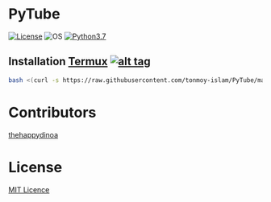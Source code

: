 # PyTube

[![License](https://img.shields.io/badge/License-MIT-blue.svg?style=flat-square)](https://github.com/Manisso/PyTube/blob/master/LICENSE) ![OS](https://img.shields.io/badge/Tested%20On-Linux-yellowgreen.svg?style=flat-square) [![Python3.7](https://img.shields.io/badge/Python-3.7-green.svg?style=flat-square)](https://www.python.org/downloads/release/python-2714/)

## Installation [Termux](https://wikipedia.org/wiki/Termux) [![alt tag](https://upload.wikimedia.org/wikipedia/commons/thumb/a/a3/Termux_Icon.png/120px-Termux_Icon.png)](https://en.m.wikipedia.org/wiki/Draft:Termux)

```bash
bash <(curl -s https://raw.githubusercontent.com/tonmoy-islam/PyTube/master/install.sh)
```

# Contributors

[thehappydinoa](https://github.com/thehappydinoa)

# License

[MIT Licence](https://github.com/Manisso/SnapTube/blob/master/LICENSE)
